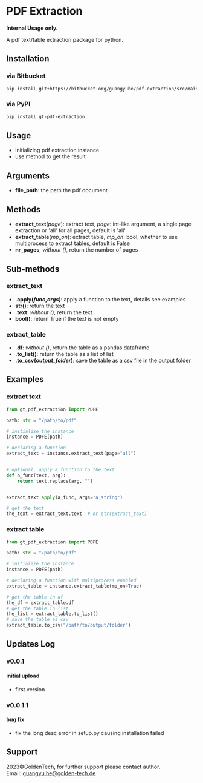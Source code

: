 # PDF Extraction

**Internal Usage only.**

A pdf text/table extraction package for python.

## Installation

### via Bitbucket

```bash
pip install git+https://bitbucket.org/guangyuhe/pdf-extraction/src/main/
```

### via PyPI

```bash
pip install gt-pdf-extraction
```

## Usage

- initializing pdf extraction instance
- use method to get the result

## Arguments

- **file_path**: the path the pdf document

## Methods

- **extract_text**(_page_): extract text, _page_: int-like argument, a single page extraction or 'all' for all pages,
  default is 'all'
- **extract_table**(_mp_on_): extract table, _mp_on_: bool, whether to use multiprocess to extract tables, default is
  False
- **nr_pages**, *without ()*, return the number of pages

## Sub-methods

### extract_text

- **.apply(_func_,_args_)**: apply a function to the text, details see examples
- **str()**: return the text
- **.text**: *without ()*, return the text
- **bool()**: return True if the text is not empty

### extract_table

- **.df**: *without ()*, return the table as a pandas dataframe
- **.to_list()**: return the table as a list of list
- **.to_csv(_output_folder_)**: save the table as a csv file in the output folder

## Examples

### extract text

```python
from gt_pdf_extraction import PDFE

path: str = "/path/to/pdf"

# initialize the instance
instance = PDFE(path)

# declaring a function
extract_text = instance.extract_text(page="all")


# optional, apply a function to the text
def a_func(text, arg):
    return text.replace(arg, "")


extract_text.apply(a_func, args="a_string")

# get the text
the_text = extract_text.text  # or str(extract_text)

```

### extract table

```python
from gt_pdf_extraction import PDFE

path: str = "/path/to/pdf"

# initialize the instance
instance = PDFE(path)

# declaring a function with multiprocess enabled
extract_table = instance.extract_table(mp_on=True)

# get the table in df
the_df = extract_table.df
# get the table in list
the_list = extract_table.to_list()
# save the table as csv
extract_table.to_csv("/path/to/output/folder")

```

## Updates Log

### v0.0.1

#### initial upload

- first version

### v0.0.1.1

#### bug fix

- fix the long desc error in setup.py causing installation failed

## Support

2023&copy;GoldenTech, for further support please contact author. <br>
Email: <a href="mailto:guangyu.he@golden-tech.de">guangyu.he@golden-tech.de</a>
